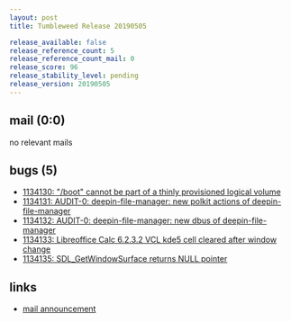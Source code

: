 ```yaml
---
layout: post
title: Tumbleweed Release 20190505

release_available: false
release_reference_count: 5
release_reference_count_mail: 0
release_score: 96
release_stability_level: pending
release_version: 20190505
---
```


## mail (0:0)

no relevant mails

## bugs (5)

<!--more-->

- [1134130: "/boot" cannot be part of a thinly provisioned logical volume](https://bugzilla.opensuse.org/show_bug.cgi?id=1134130)
- [1134131: AUDIT-0: deepin-file-manager: new polkit actions of deepin-file-manager](https://bugzilla.opensuse.org/show_bug.cgi?id=1134131)
- [1134132: AUDIT-0: deepin-file-manager: new dbus of deepin-file-manager](https://bugzilla.opensuse.org/show_bug.cgi?id=1134132)
- [1134133: Libreoffice Calc 6.2.3.2 VCL kde5 cell cleared after window change](https://bugzilla.opensuse.org/show_bug.cgi?id=1134133)
- [1134135: SDL_GetWindowSurface returns NULL pointer](https://bugzilla.opensuse.org/show_bug.cgi?id=1134135)



## links

- [mail announcement](https://lists.opensuse.org/opensuse-factory/2019-05/msg00061.html)
